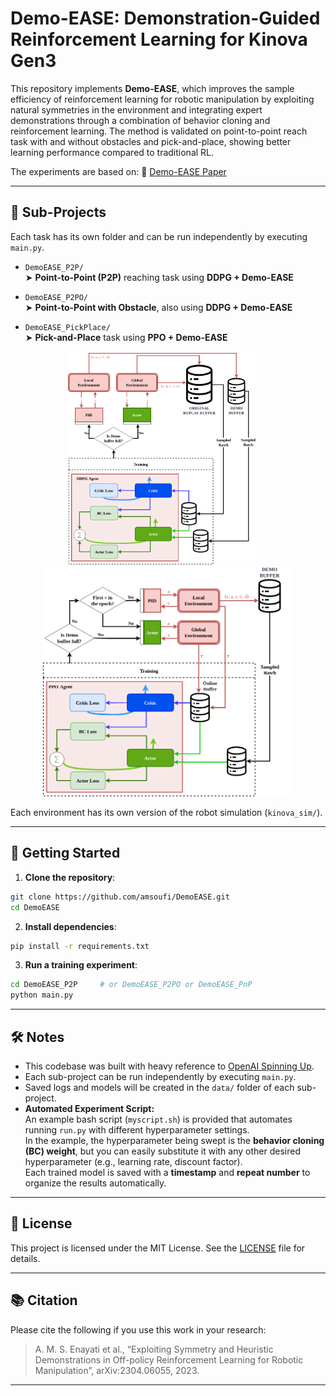 # Demo-EASE: Demonstration-Guided Reinforcement Learning for Kinova Gen3

This repository implements **Demo-EASE**, which improves the sample efficiency of reinforcement learning for robotic manipulation by exploiting natural symmetries in the environment and integrating expert demonstrations through a combination of behavior cloning and reinforcement learning. The method is validated on point-to-point reach task with and without obstacles and pick-and-place, showing better learning performance compared to traditional RL.

The experiments are based on:
📄 [Demo-EASE Paper](https://arxiv.org/pdf/2304.06055)

---

## 🧪 Sub-Projects

Each task has its own folder and can be run independently by executing `main.py`.

- `DemoEASE_P2P/`  
  ➤ **Point-to-Point (P2P)** reaching task using **DDPG + Demo-EASE**

- `DemoEASE_P2PO/`  
  ➤ **Point-to-Point with Obstacle**, also using **DDPG + Demo-EASE**

- `DemoEASE_PickPlace/`  
  ➤ **Pick-and-Place** task using **PPO + Demo-EASE**

<p align="center">
  <img src="assets/arch_ddpg.png" alt="DDPG architecture" width="300px"/>
  &nbsp;&nbsp;&nbsp;&nbsp;
  <img src="assets/arch_ppo.png" alt="PPO architecture" width="400px"/>
</p>

Each environment has its own version of the robot simulation (`kinova_sim/`).

---

## 🚀 Getting Started

1. **Clone the repository**:
```bash
git clone https://github.com/amsoufi/DemoEASE.git
cd DemoEASE
```

2. **Install dependencies**:
```bash
pip install -r requirements.txt
```

3. **Run a training experiment**:
```bash
cd DemoEASE_P2P     # or DemoEASE_P2PO or DemoEASE_PnP
python main.py
```

---

## 🛠 Notes

- This codebase was built with heavy reference to [OpenAI Spinning Up](https://spinningup.openai.com/en/latest/).
- Each sub-project can be run independently by executing `main.py`.
- Saved logs and models will be created in the `data/` folder of each sub-project.
- **Automated Experiment Script:**  
  An example bash script (`myscript.sh`) is provided that automates running `run.py` with different hyperparameter settings.  
  In the example, the hyperparameter being swept is the **behavior cloning (BC) weight**, but you can easily substitute it with any other desired hyperparameter (e.g., learning rate, discount factor).  
  Each trained model is saved with a **timestamp** and **repeat number** to organize the results automatically.

---

## 📄 License

This project is licensed under the MIT License. See the [LICENSE](LICENSE) file for details.

---

## 📚 Citation

Please cite the following if you use this work in your research:

> A. M. S. Enayati et al., “Exploiting Symmetry and Heuristic Demonstrations in Off-policy Reinforcement Learning for Robotic Manipulation”, arXiv:2304.06055, 2023.

---
